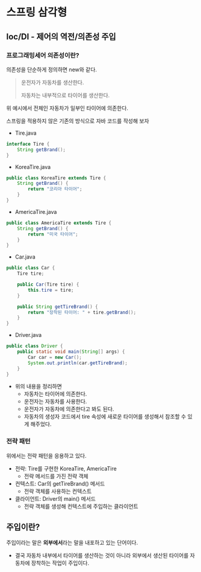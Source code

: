 # 스프링 삼각형
## Ioc/DI - 제어의 역전/의존성 주입
### 프로그래밍세어 의존성이란?
의존성을 단순하게 정의하면 new와 같다.
> 운전자가 자동차를 생산한다.
>
> 자동차는 내부적으로 타이어를 생산한다.

위 예시에서 전체인 자동차가 일부인 타이어에 의존한다.

스프링을 적용하지 않은 기존의 방식으로 자바 코드를 작성해 보자

+ Tire.java
```java
interface Tire {
    String getBrand();
}
```

+ KoreaTire.java
```java
public class KoreaTire extends Tire {
    String getBrand() {
        return "코리아 타이어";
    }
}
```
+ AmericaTire.java
```java
public class AmericaTire extends Tire {
    String getBrand() {
        return "미국 타이어";
    }
}
```

+ Car.java
```java
public class Car {
    Tire tire;

    public Car(Tire tire) {
        this.tire = tire;
    }

    public String getTireBrand() {
        return "장착된 타이어: " + tire.getBrand();
    }
}
```

+ Driver.java
```java
public class Driver {
    public static void main(String[] args) {
        Car car = new Car();
        System.out.println(car.getTireBrand);
    }
}
```

+ 위의 내용을 정리하면
    + 자동차는 타이어에 의존한다.
    + 운전자는 자동차를 사용한다.
    + 운전자가 자동차에 의존한다고 봐도 된다.
    + 자동차의 생성자 코드에서 tire 속성에 새로운 타이어를 생성해서 참조할 수 있게 해주었다.
### 전략 패턴
위에서는 전략 패턴을 응용하고 있다.
+ 전략: Tire를 구현한 KoreaTire, AmericaTire
    + 전략 메서드를 가진 전략 객체
+ 컨텍스트: Car의 getTireBrand() 메서드
    + 전략 객체를 사용하는 컨텍스트
+ 클라이언트: Driver의 main() 메서드
    + 전략 객체를 생성해 컨텍스트에 주입하는 클라이언트

## 주입이란?
주입이라는 말은 **외부에서**라는 말을 내포하고 있는 단어이다.
+ 결국 자동차 내부에서 타이어를 생산하는 것이 아니라 외부에서 생산된 타이어를 자동차에 장착하는 작업이 주입이다.